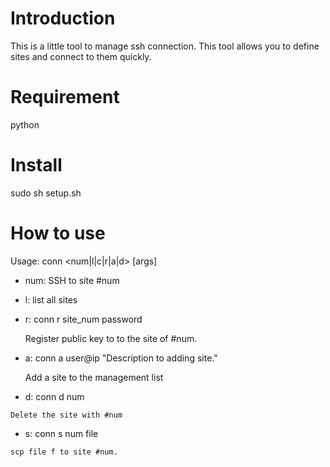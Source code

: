 Introduction
============
This is a little tool to manage ssh connection. This tool allows you to define
sites and connect to them quickly.

Requirement
===========
python

Install
==========
sudo sh setup.sh

How to use
==========
Usage: conn <num|l|c|r|a|d> [args]
   - num: SSH to site #num
   - l: list all sites
   - r: conn r site_num password

     Register public key to to the site of #num.
   - a: conn a user@ip "Description to adding site."

     Add a site to the management list
   - d: conn d num

    Delete the site with #num
   - s: conn s num file

    scp file f to site #num.
